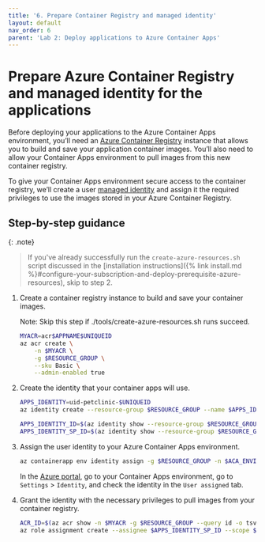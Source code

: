 ```yaml
---
title: '6. Prepare Container Registry and managed identity'
layout: default
nav_order: 6
parent: 'Lab 2: Deploy applications to Azure Container Apps'
---
```


# Prepare Azure Container Registry and managed identity for the applications

Before deploying your applications to the Azure Container Apps environment, you’ll need an [Azure Container Registry](https://learn.microsoft.com/en-us/azure/container-registry/container-registry-intro) instance that allows you to build and save your application container images. You’ll also need to allow your Container Apps environment to pull images from this new container registry.

To give your Container Apps environment secure access to the container registry, we’ll create a user [managed identity](https://learn.microsoft.com/entra/identity/managed-identities-azure-resources/overview) and assign it the required privileges to use the images stored in your Azure Container Registry.

## Step-by-step guidance

{: .note}
> If you've already successfully run the `create-azure-resources.sh` script discussed in the [installation instructions]({% link install.md %}#configure-your-subscription-and-deploy-prerequisite-azure-resources), skip to step 2.

1.  Create a container registry instance to build and save your container images.

    Note: Skip this step if ./tools/create-azure-resources.sh runs succeed.

    ```bash
    MYACR=acr$APPNAME$UNIQUEID
    az acr create \
        -n $MYACR \
        -g $RESOURCE_GROUP \
        --sku Basic \
        --admin-enabled true
    ```

1.  Create the identity that your container apps will use.

    ```bash
    APPS_IDENTITY=uid-petclinic-$UNIQUEID
    az identity create --resource-group $RESOURCE_GROUP --name $APPS_IDENTITY --output json

    APPS_IDENTITY_ID=$(az identity show --resource-group $RESOURCE_GROUP --name $APPS_IDENTITY --query id --output tsv)
    APPS_IDENTITY_SP_ID=$(az identity show --resource-group $RESOURCE_GROUP --name $APPS_IDENTITY --query principalId --output tsv)
    ```

1.  Assign the user identity to your Azure Container Apps environment.

    ```bash
    az containerapp env identity assign -g $RESOURCE_GROUP -n $ACA_ENVIRONMENT --user-assigned $APPS_IDENTITY_ID
    ```

    In the [Azure portal](http://portal.azure.com/), go to your Container Apps environment, go to `Settings` \> `Identity`, and check the identity in the `User assigned` tab.

1.  Grant the identity with the necessary privileges to pull images from your container registry.

    ```bash
    ACR_ID=$(az acr show -n $MYACR -g $RESOURCE_GROUP --query id -o tsv)
    az role assignment create --assignee $APPS_IDENTITY_SP_ID --scope $ACR_ID --role acrpull
    ```

